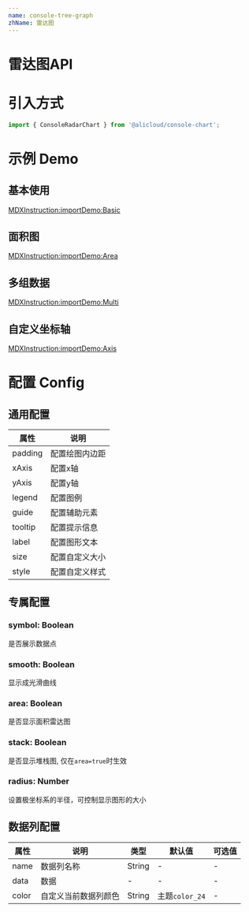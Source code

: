 ```yaml
---
name: console-tree-graph
zhName: 雷达图
---
```


# 雷达图API

# 引入方式

```javascript
import { ConsoleRadarChart } from '@alicloud/console-chart';
```

# 示例 Demo

## 基本使用

[MDXInstruction:importDemo:Basic](./demo/Basic.tsx)

## 面积图

[MDXInstruction:importDemo:Area](./demo/Area.tsx)

## 多组数据

[MDXInstruction:importDemo:Multi](./demo/Multi.tsx)

## 自定义坐标轴

[MDXInstruction:importDemo:Axis](./demo/Axis.tsx)

# 配置 Config

## 通用配置
| 属性 | 说明 |
| --- | --- |
| padding | 配置绘图内边距 |
| xAxis | 配置x轴 |
| yAxis | 配置y轴 |
| legend | 配置图例 |
| guide | 配置辅助元素 |
| tooltip | 配置提示信息 |
| label | 配置图形文本 |
| size | 配置自定义大小 |
| style | 配置自定义样式 |

## 专属配置

### symbol: Boolean
是否展示数据点

### smooth: Boolean
显示成光滑曲线

### area: Boolean
是否显示面积雷达图

### stack: Boolean
是否显示堆栈图, 仅在`area=true`时生效

### radius: Number
设置极坐标系的半径，可控制显示图形的大小

## 数据列配置

| 属性 | 说明 | 类型 | 默认值 | 可选值 |
| --- | --- | --- | --- | --- |
| name | 数据列名称 | String | - | - |
| data | 数据 | - | - | - |
| color | 自定义当前数据列颜色 | String | 主题`color_24` | - |

